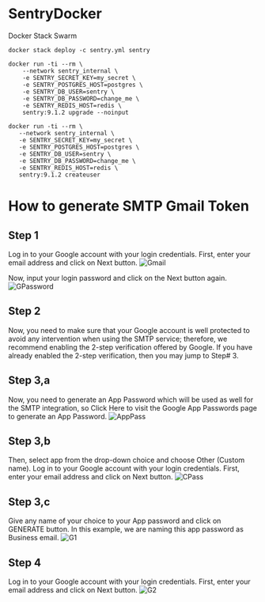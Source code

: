 # SentryDocker
Docker Stack Swarm
```
docker stack deploy -c sentry.yml sentry
```
```
docker run -ti --rm \
    --network sentry_internal \
    -e SENTRY_SECRET_KEY=my_secret \
    -e SENTRY_POSTGRES_HOST=postgres \
    -e SENTRY_DB_USER=sentry \
    -e SENTRY_DB_PASSWORD=change_me \
    -e SENTRY_REDIS_HOST=redis \
    sentry:9.1.2 upgrade --noinput
 ```
 ```
 docker run -ti --rm \
    --network sentry_internal \
    -e SENTRY_SECRET_KEY=my_secret \
    -e SENTRY_POSTGRES_HOST=postgres \
    -e SENTRY_DB_USER=sentry \
    -e SENTRY_DB_PASSWORD=change_me \
    -e SENTRY_REDIS_HOST=redis \
    sentry:9.1.2 createuser
  ```
# How to generate SMTP Gmail Token
## Step 1
Log in to your Google account with your login credentials. First, enter your email address and click on Next button.
![Gmail](https://user-images.githubusercontent.com/22466745/90329668-7fdd1200-dfc4-11ea-972e-57f1deb4af2d.png)

Now, input your login password and click on the Next button again.
![GPassword](https://user-images.githubusercontent.com/22466745/90329683-97b49600-dfc4-11ea-845c-f550db02a656.png)

## Step 2
Now, you need to make sure that your Google account is well protected to avoid any intervention when using the SMTP service; therefore, we recommend enabling the 2-step verification offered by Google. If you have already enabled the 2-step verification, then you may jump to Step# 3.

## Step 3,a
Now, you need to generate an App Password which will be used as well for the SMTP integration, so  Click Here to visit the Google App Passwords page to generate an App Password.
![AppPass](https://user-images.githubusercontent.com/22466745/90329761-0691ef00-dfc5-11ea-9be5-eb0bf207056d.png)

## Step 3,b
Then, select app from the drop-down choice and choose Other (Custom name).
Log in to your Google account with your login credentials. First, enter your email address and click on Next button.
![CPass](https://user-images.githubusercontent.com/22466745/90329763-08f44900-dfc5-11ea-9d1f-1a9ddb666b6a.png)

## Step 3,c
Give any name of your choice to your App password and click on GENERATE button. In this example, we are naming this app password as Business email.
![G1](https://user-images.githubusercontent.com/22466745/90329765-0a257600-dfc5-11ea-83cb-e47d9dcba4ca.png)

## Step 4
Log in to your Google account with your login credentials. First, enter your email address and click on Next button.
![G2](https://user-images.githubusercontent.com/22466745/90329766-0abe0c80-dfc5-11ea-8f15-20102e00b9f6.png)
